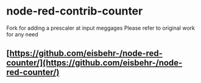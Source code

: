 node-red-contrib-counter
========================
Fork for adding a prescaler at input meggages
Please refer to original work for any need

[https://github.com/eisbehr-/node-red-counter/](https://github.com/eisbehr-/node-red-counter/)
---

